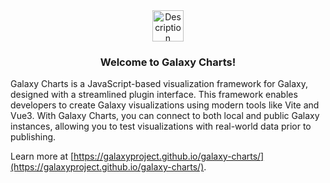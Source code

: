 <div align="center">
  <img src="https://cdn.jsdelivr.net/gh/galaxyproject/galaxy-charts/public/galaxy-charts.svg" alt="Description" width="50">
  <h3>Welcome to Galaxy Charts!</h3>
</div>

Galaxy Charts is a JavaScript-based visualization framework for Galaxy, designed with a streamlined plugin interface. This framework enables developers to create Galaxy visualizations using modern tools like Vite and Vue3. With Galaxy Charts, you can connect to both local and public Galaxy instances, allowing you to test visualizations with real-world data prior to publishing.

Learn more at [https://galaxyproject.github.io/galaxy-charts/](https://galaxyproject.github.io/galaxy-charts/).
